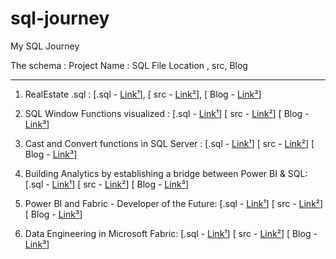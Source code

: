 # sql-journey
My SQL Journey

The schema : Project Name : SQL File Location , src, Blog
<!-- 
[.sql - [Link¹]()]
[ src - [Link²]()]
[ Blog - [Link³]()]
 -->
---

 1. RealEstate  .sql : 
 [.sql - [Link¹](sql/RealEstate_Db_Desi_SQLQuery.sql)], 
 [ src - [Link²](src/1ERDdbrealestate.png)], 
 [ Blog - [Link³](https://dheerajy1.hashnode.dev/database-design-project-for-real-estate)]
 
 2. SQL Window Functions visualized : 
 [.sql - [Link¹](sql/windowfun.sql)]
[ src - [Link²](dheerajy1/sql-journey/src/2sqlWindowfunctions.png)]
[ Blog - [Link³](https://dheerajy1.hashnode.dev/sql-window-functions-visualized)]

3. Cast and Convert functions in SQL Server :
[.sql - [Link¹](sql/castandconvert.sql)]
[ src - [Link²](src/castnconvert.md)]
[ Blog - [Link³]()]

4. Building Analytics by establishing a bridge between Power BI & SQL:
[.sql - [Link¹](sql/chocolatesdbsqlfile.sql)]
[ src - [Link²](src/bridgePowerBI&SQL.md)]
[ Blog - [Link³](https://dheerajy1.hashnode.dev/building-analytics-by-establishing-a-bridge-between-power-bi-sql)] 

5. Power BI and Fabric - Developer of the Future:
[.sql - [Link¹]()]
[ src - [Link²](src/PowerBI&FabricDeveloper.md)]
[ Blog - [Link³](https://dheerajy1.hashnode.dev/power-bi-and-fabric-developer-of-the-future)]

6. Data Engineering in Microsoft Fabric:
[.sql - [Link¹]()]
[ src - [Link²](src/DataEngineeringinMSfabric.md)]
[ Blog - [Link³](https://dheerajy1.hashnode.dev/data-engineering-in-microsoft-fabric)]